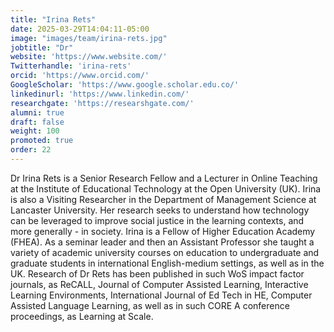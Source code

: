 ```yaml
---
title: "Irina Rets"
date: 2025-03-29T14:04:11-05:00
image: "images/team/irina-rets.jpg"
jobtitle: "Dr"
website: 'https://www.website.com/'
Twitterhandle: 'irina-rets'
orcid: 'https://www.orcid.com/'
GoogleScholar: 'https://www.google.scholar.edu.co/'
linkedinurl: 'https://www.linkedin.com/'
researchgate: 'https://researshgate.com/'
alumni: true
draft: false
weight: 100
promoted: true
order: 22
---
```

Dr Irina Rets is a Senior Research Fellow and a Lecturer in Online Teaching at the Institute of Educational Technology at the Open University (UK). Irina is also a Visiting Researcher in the Department of Management Science at Lancaster University. Her research seeks to understand how technology can be leveraged to improve social justice in the learning contexts, and more generally - in society. Irina is a Fellow of Higher Education Academy (FHEA). As a seminar leader and then an Assistant Professor she taught a variety of academic university courses on education to undergraduate and graduate students in international English-medium settings, as well as in the UK. Research of Dr Rets has been published in such WoS impact factor journals, as ReCALL, Journal of Computer Assisted Learning, Interactive Learning Environments, International Journal of Ed Tech in HE, Computer Assisted Language Learning, as well as in such CORE A conference proceedings, as Learning at Scale.